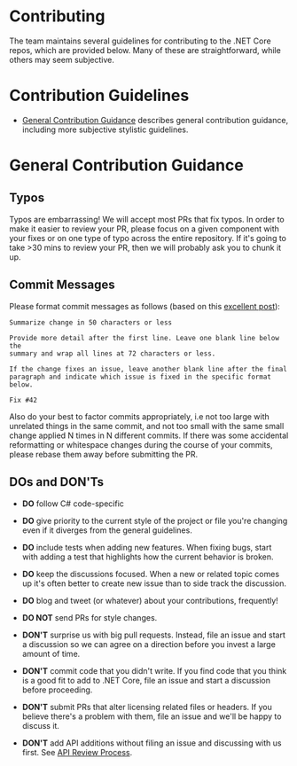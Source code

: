 Contributing
============

The team maintains several guidelines for contributing to the .NET Core repos, 
which are provided below. Many of these are straightforward, while others 
may seem subjective. 

Contribution Guidelines
=======================

- [General Contribution Guidance](#general-contribution-guidance) describes general contribution guidance, including more subjective stylistic guidelines.

General Contribution Guidance
=============================

Typos
-----
Typos are embarrassing! We will accept most PRs that fix typos. 
In order to make it easier to review your PR, please focus on a given component 
with your fixes or on one type of typo across the entire repository. 
If it's going to take >30 mins to review your PR, 
then we will probably ask you to chunk it up.

Commit Messages
---------------

Please format commit messages as follows (based on this [excellent post](http://tbaggery.com/2008/04/19/a-note-about-git-commit-messages.html)):

```
Summarize change in 50 characters or less

Provide more detail after the first line. Leave one blank line below the
summary and wrap all lines at 72 characters or less.

If the change fixes an issue, leave another blank line after the final
paragraph and indicate which issue is fixed in the specific format
below.

Fix #42
```

Also do your best to factor commits appropriately, i.e not too large with unrelated
things in the same commit, and not too small with the same small change applied N
times in N different commits. If there was some accidental reformatting or whitespace
changes during the course of your commits, please rebase them away before submitting
the PR.

DOs and DON'Ts
--------------

* **DO** follow C# code-specific
* **DO** give priority to the current style of the project or file you're changing even if it diverges from the general guidelines.
* **DO** include tests when adding new features. When fixing bugs, start with
  adding a test that highlights how the current behavior is broken.
* **DO** keep the discussions focused. When a new or related topic comes up
  it's often better to create new issue than to side track the discussion.
* **DO** blog and tweet (or whatever) about your contributions, frequently!

* **DO NOT** send PRs for style changes. 
* **DON'T** surprise us with big pull requests. Instead, file an issue and start
  a discussion so we can agree on a direction before you invest a large amount
  of time.
* **DON'T** commit code that you didn't write. If you find code that you think is a good fit to add to .NET Core, file an issue and start a discussion before proceeding.
* **DON'T** submit PRs that alter licensing related files or headers. If you believe there's a problem with them, file an issue and we'll be happy to discuss it.
* **DON'T** add API additions without filing an issue and discussing with us first. See [API Review Process](https://github.com/dotnet/corefx/blob/master/Documentation/project-docs/api-review-process.md).
